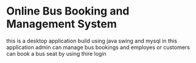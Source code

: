 # Online Bus Booking and Management System 
 this  is a desktop application  build using java swing and mysql in this application admin  can manage bus bookings and  employes or customers can book a bus seat by using thire login 
